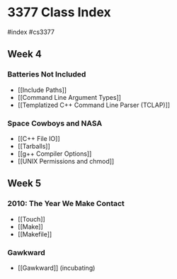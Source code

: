 # 3377 Class Index
#index #cs3377 

## Week 4
### Batteries Not Included
- [[Include Paths]]
- [[Command Line Argument Types]]
- [[Templatized C++ Command Line Parser (TCLAP)]]

### Space Cowboys and NASA
- [[C++ File IO]]
- [[Tarballs]]
- [[g++ Compiler Options]]
- [[UNIX Permissions and chmod]]

## Week 5
### 2010: The Year We Make Contact
- [[Touch]]
- [[Make]]
- [[Makefile]]

### Gawkward
- [[Gawkward]] (incubating)
